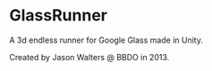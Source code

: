 GlassRunner
===========

A 3d endless runner for Google Glass made in Unity.

Created by Jason Walters @ BBDO in 2013.
